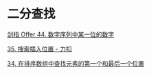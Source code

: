 # 二分查找

[剑指 Offer 44. 数字序列中某一位的数字](https://leetcode.cn/problems/shu-zi-xu-lie-zhong-mou-yi-wei-de-shu-zi-lcof/)

[35. 搜索插入位置 - 力扣](https://leetcode.cn/problems/search-insert-position/)

[34. 在排序数组中查找元素的第一个和最后一个位置 ](https://leetcode.cn/problems/find-first-and-last-position-of-element-in-sorted-array/)

